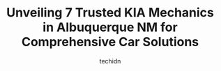 ---
layout: ampstory
image: https://images.unsplash.com/photo-1501432062811-61cbb25811dc?ixlib=rb-4.0.3&ixid=MnwxMjA3fDB8MHxwaG90by1wYWdlfHx8fGVufDB8fHx8&auto=format&fit=crop&w=640&h=853&q=80
author: techidn
featured: false
description: For top-quality automotive repairs and maintenance, visit the 7 best KIA Mechanic in Albuquerque NM, USA. Their reputation for excellence and their dedication to customer satisfaction make t
title: Unveiling 7 Trusted KIA Mechanics in Albuquerque NM for Comprehensive Car Solutions
cover:
   title: Unveiling 7 Trusted KIA Mechanics in Albuquerque NM for Comprehensive Car Solutions
   subtitle: Rickpate
   background: https://images.unsplash.com/photo-1501432062811-61cbb25811dc?ixlib=rb-4.0.3&ixid=MnwxMjA3fDB8MHxwaG90by1wYWdlfHx8fGVufDB8fHx8&auto=format&fit=crop&w=640&h=853&q=80

pages: 
 - layout: thirds
   top: <h1>#1 Pitre Kia</h1>
   bottom: "<p>Eric Trujillo was the first service manager I encountered when I went in for an emergency diagnosis of the brakes on my daughters car. He is very nice and helpful. The</p>"
   background: https://www.knot35.com/toplist/wp-content/uploads/2023/06/best-kia-mechanic-1-in-albuquerque-nm-1685832120.jpeg
   backgroundblur: true
 - layout: thirds
   top: <h1>#2 Zia Automotive Repair</h1>
   bottom: "<p>5312 Phoenix Ave NE, Albuquerque, NM 87110, United States</p>"
   background: https://www.knot35.com/toplist/wp-content/uploads/2023/06/best-kia-mechanic-2-in-albuquerque-nm-1685832121.jpeg
   cta:
      link: https://www.knot35.com/toplist/unveiling-7-trusted-kia-mechanics-in-albuquerque-nm-for-comprehensive-car-solutions/
      text: Unveiling 7 Trusted KIA Mechanics in Albuquerque NM for Comprehensive Car Solutions
 - layout: thirds
   top: <h1>#3 The Garage</h1>
   bottom: "<p>6441 Western Trail NW, Albuquerque, NM 87120, United States</p>"
   background: https://www.knot35.com/toplist/wp-content/uploads/2023/06/best-kia-mechanic-3-in-albuquerque-nm-1685832121.jpeg
   cta:
      link: https://www.knot35.com/toplist/unveiling-7-trusted-kia-mechanics-in-albuquerque-nm-for-comprehensive-car-solutions/
      text: Unveiling 7 Trusted KIA Mechanics in Albuquerque NM for Comprehensive Car Solutions
 - layout: thirds
   top: <h1>#4 One Stop Auto Care Albuquerque</h1>
   bottom: "<p>225 Eubank Blvd NE, Albuquerque, NM 87123, United States</p>"
   background: https://images.unsplash.com/photo-1527066579998-dbbae57f45ce?ixlib=rb-4.0.3&ixid=MnwxMjA3fDB8MHxwaG90by1wYWdlfHx8fGVufDB8fHx8&auto=format&fit=crop&w=640&h=853&q=80
   cta:
      link: https://www.knot35.com/toplist/unveiling-7-trusted-kia-mechanics-in-albuquerque-nm-for-comprehensive-car-solutions/
      text: Unveiling 7 Trusted KIA Mechanics in Albuquerque NM for Comprehensive Car Solutions
 - layout: thirds
   top: <h1>#5 Rio Grande Automotive</h1>
   bottom: "<p>301 Griegos Rd NW, Albuquerque, NM 87107, United States</p>"
   background: https://images.unsplash.com/photo-1527067829737-402993088e6b?ixlib=rb-4.0.3&ixid=MnwxMjA3fDB8MHxwaG90by1wYWdlfHx8fGVufDB8fHx8&auto=format&fit=crop&w=640&h=853&q=80
   cta:
      link: https://www.knot35.com/toplist/unveiling-7-trusted-kia-mechanics-in-albuquerque-nm-for-comprehensive-car-solutions/
      text: Unveiling 7 Trusted KIA Mechanics in Albuquerque NM for Comprehensive Car Solutions
 - layout: thirds
   top: <h1>#6 712 Auto Sales & Service</h1>
   bottom: "<p>3860 Hawkins St NE, Albuquerque, NM 87109, United States</p>"
   background: https://images.unsplash.com/photo-1615749413727-825b59a857b5?ixlib=rb-4.0.3&ixid=MnwxMjA3fDB8MHxwaG90by1wYWdlfHx8fGVufDB8fHx8&auto=format&fit=crop&w=640&h=853&q=80
   cta:
      link: https://www.knot35.com/toplist/unveiling-7-trusted-kia-mechanics-in-albuquerque-nm-for-comprehensive-car-solutions/
      text: Unveiling 7 Trusted KIA Mechanics in Albuquerque NM for Comprehensive Car Solutions
 - layout: thirds
   top: <h1>#7 ABQ Quality Auto Service</h1>
   bottom: "<p>810 Arno St NE, Albuquerque, NM 87102, United States</p>"
   background: https://images.unsplash.com/photo-1533998839656-76f5e4b2bccb?ixlib=rb-4.0.3&ixid=MnwxMjA3fDB8MHxwaG90by1wYWdlfHx8fGVufDB8fHx8&auto=format&fit=crop&w=640&h=853&q=80
   cta:
      link: https://www.knot35.com/toplist/unveiling-7-trusted-kia-mechanics-in-albuquerque-nm-for-comprehensive-car-solutions/
      text: Unveiling 7 Trusted KIA Mechanics in Albuquerque NM for Comprehensive Car Solutions
 - layout: thirds
   middle: Continue reading...
   background: https://images.unsplash.com/photo-1618005182384-a83a8bd57fbe?ixlib=rb-4.0.3&ixid=MnwxMjA3fDB8MHxwaG90by1wYWdlfHx8fGVufDB8fHx8&auto=format&fit=crop&w=640&h=853&q=80
   cta:
      link: https://www.knot35.com/toplist/unveiling-7-trusted-kia-mechanics-in-albuquerque-nm-for-comprehensive-car-solutions/
      text: Unveiling 7 Trusted KIA Mechanics in Albuquerque NM for Comprehensive Car Solutions
      
---